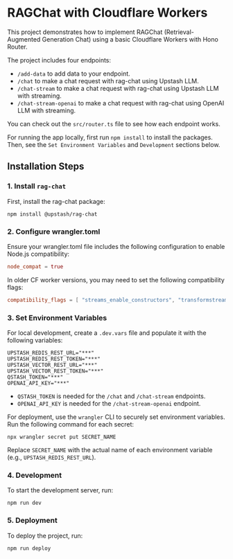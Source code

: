 # RAGChat with Cloudflare Workers

This project demonstrates how to implement RAGChat (Retrieval-Augmented Generation Chat) using a basic Cloudflare Workers with Hono Router.

The project includes four endpoints:

- `/add-data` to add data to your endpoint.
- `/chat` to make a chat request with rag-chat using Upstash LLM.
- `/chat-stream` to make a chat request with rag-chat using Upstash LLM with streaming.
- `/chat-stream-openai` to make a chat request with rag-chat using OpenAI LLM with streaming.

You can check out the `src/router.ts` file to see how each endpoint works.

For running the app locally, first run `npm install` to install the packages. Then, see the `Set Environment Variables` and `Development` sections below.

## Installation Steps

### 1. Install `rag-chat`

First, install the rag-chat package:

```
npm install @upstash/rag-chat
```

### 2. Configure wrangler.toml

Ensure your wrangler.toml file includes the following configuration to enable Node.js compatibility:

```toml
node_compat = true
```

In older CF worker versions, you may need to set the following compatibility flags:

```toml
compatibility_flags = [ "streams_enable_constructors", "transformstream_enable_standard_constructor" ]
```

### 3. Set Environment Variables

For local development, create a `.dev.vars` file and populate it with the following variables:

```
UPSTASH_REDIS_REST_URL="***"
UPSTASH_REDIS_REST_TOKEN="***"
UPSTASH_VECTOR_REST_URL="***"
UPSTASH_VECTOR_REST_TOKEN="***"
QSTASH_TOKEN="***"
OPENAI_API_KEY="***"
```

- `QSTASH_TOKEN` is needed for the `/chat` and `/chat-stream` endpoints.
- `OPENAI_API_KEY` is needed for the `/chat-stream-openai` endpoint.

For deployment, use the `wrangler` CLI to securely set environment variables.
Run the following command for each secret:

```
npx wrangler secret put SECRET_NAME
```

Replace `SECRET_NAME` with the actual name of each environment variable (e.g., `UPSTASH_REDIS_REST_URL`).

### 4. Development

To start the development server, run:

```
npm run dev
```

### 5. Deployment

To deploy the project, run:

```
npm run deploy
```
